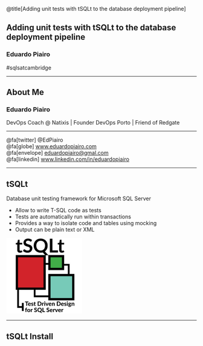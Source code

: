@title[Adding unit tests with tSQLt to the database deployment pipeline]

## Adding unit tests with tSQLt to the database deployment pipeline

### Eduardo Piairo

#sqlsatcambridge

---

## About Me
### Eduardo Piairo
<span class="smallText">
    DevOps Coach @ Natixis | Founder DevOps Porto | Friend of Redgate
</span>

<hr>

@fa[twitter] @EdPiairo <br/>
@fa[globe] www.eduardopiairo.com <br/>
@fa[envelope] eduardopiairo@gmal.com <br/>
@fa[linkedin] www.linkedin.com/in/eduardopiairo <br/>

---

## tSQLt

Database unit testing framework for Microsoft SQL Server

<div class="left">
    <ul class="smallText">
        <li >‎Allow to write T-SQL code as tests</li></li>
        <li>Tests are automatically run within transactions</li>
        <li>Provides a way to isolate code and tables using mocking</li>
        <li>Output can be plain text or XML</li>
    </ul>
</div>

<div class="right">

![tSQLt](assets/images/tsqlt-logo.png)

</div>

---

## tSQLt Install